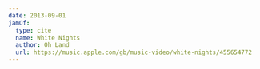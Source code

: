 ```yaml
---
date: 2013-09-01
jamOf:
  type: cite
  name: White Nights
  author: Oh Land
  url: https://music.apple.com/gb/music-video/white-nights/455654772
---
```

